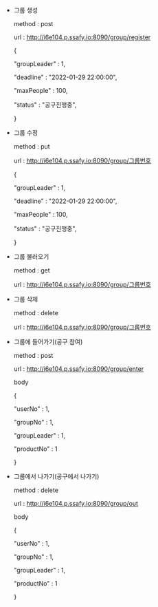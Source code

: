 - 그룹 생성

  method : post

  url : http://i6e104.p.ssafy.io:8090/group/register

  {

    "groupLeader" : 1,

    "deadline" : "2022-01-29 22:00:00",

    "maxPeople" : 100,

    "status" : "공구진행중",

  }

- 그룹 수정

  method : put

  url : http://i6e104.p.ssafy.io:8090/group/그룹번호

  {

    "groupLeader" : 1,

    "deadline" : "2022-01-29 22:00:00",

    "maxPeople" : 100,

    "status" : "공구진행중",

  }

- 그룹 불러오기

  method : get

  url : http://i6e104.p.ssafy.io:8090/group/그룹번호

- 그룹 삭제

  method : delete

  url : http://i6e104.p.ssafy.io:8090/group/그룹번호

- 그룹에 들어가기(공구 참여)

  method : post

  url : http://i6e104.p.ssafy.io:8090/group/enter

  body

  {

    "userNo" : 1,

    "groupNo" : 1,

    "groupLeader" : 1,

    "productNo" : 1

  }

- 그룹에서 나가기(공구에서 나가기)

  method : delete

  url : http://i6e104.p.ssafy.io:8090/group/out

  body

  {

    "userNo" : 1,

    "groupNo" : 1,

    "groupLeader" : 1,

    "productNo" : 1

  }